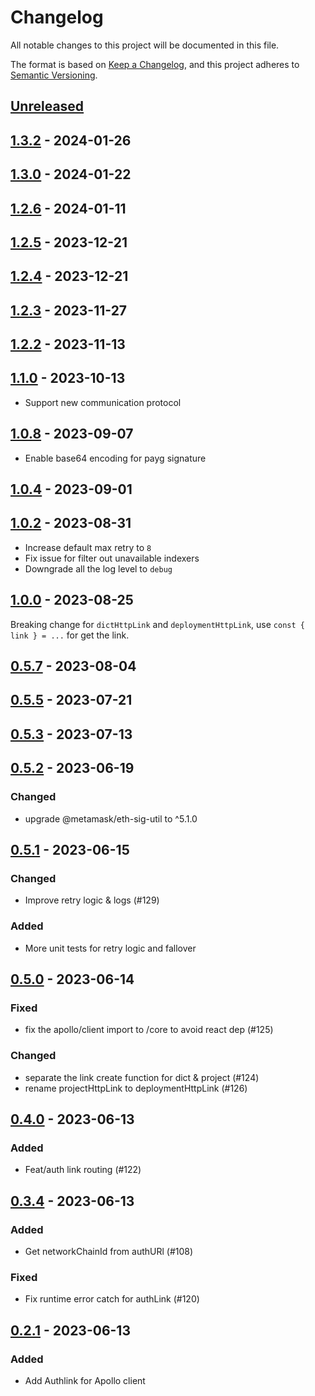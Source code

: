 # Changelog

All notable changes to this project will be documented in this file.

The format is based on [Keep a Changelog](https://keepachangelog.com/en/1.0.0/),
and this project adheres to [Semantic Versioning](https://semver.org/spec/v2.0.0.html).

## [Unreleased]

## [1.3.2] - 2024-01-26

## [1.3.0] - 2024-01-22

## [1.2.6] - 2024-01-11

## [1.2.5] - 2023-12-21

## [1.2.4] - 2023-12-21

## [1.2.3] - 2023-11-27

## [1.2.2] - 2023-11-13

## [1.1.0] - 2023-10-13

- Support new communication protocol

## [1.0.8] - 2023-09-07

- Enable base64 encoding for payg signature

## [1.0.4] - 2023-09-01

## [1.0.2] - 2023-08-31

- Increase default max retry to `8`
- Fix issue for filter out unavailable indexers
- Downgrade all the log level to `debug`

## [1.0.0] - 2023-08-25

Breaking change for `dictHttpLink` and `deploymentHttpLink`, use `const { link } = ...` for get the link.

## [0.5.7] - 2023-08-04

## [0.5.5] - 2023-07-21

## [0.5.3] - 2023-07-13

## [0.5.2] - 2023-06-19

### Changed

- upgrade @metamask/eth-sig-util to ^5.1.0

## [0.5.1] - 2023-06-15

### Changed

- Improve retry logic & logs (#129)

### Added

- More unit tests for retry logic and fallover

## [0.5.0] - 2023-06-14

### Fixed

- fix the apollo/client import to /core to avoid react dep (#125)

### Changed

- separate the link create function for dict & project (#124)
- rename projectHttpLink to deploymentHttpLink (#126)

## [0.4.0] - 2023-06-13

### Added

- Feat/auth link routing (#122)

## [0.3.4] - 2023-06-13

### Added

- Get networkChainId from authURl (#108)

### Fixed

- Fix runtime error catch for authLink (#120)

## [0.2.1] - 2023-06-13

### Added

- Add Authlink for Apollo client

[unreleased]: https://github.com/subquery/network-clients/compare/v1.3.2...HEAD
[1.3.2]: https://github.com/subquery/network-clients/compare/v1.3.0...v1.3.2
[1.3.0]: https://github.com/subquery/network-clients/compare/v1.2.6...v1.3.0
[1.2.6]: https://github.com/subquery/network-clients/compare/v1.2.4...v1.2.6
[1.2.5]: https://github.com/subquery/network-clients/compare/v1.2.4...v1.2.5
[1.2.4]: https://github.com/subquery/network-clients/compare/v1.2.3...v1.2.4
[1.2.3]: https://github.com/subquery/network-clients/compare/v1.2.2...v1.2.3
[1.2.2]: https://github.com/subquery/network-clients/compare/v1.1.0...v1.2.2
[1.1.0]: https://github.com/subquery/network-clients/compare/v1.0.8...v1.1.0
[1.0.8]: https://github.com/subquery/network-clients/compare/v1.0.4...v1.0.8
[1.0.4]: https://github.com/subquery/network-clients/compare/v1.0.2...v1.0.4
[1.0.2]: https://github.com/subquery/network-clients/compare/v1.0.0...v1.0.2
[1.0.0]: https://github.com/subquery/network-clients/compare/v0.5.7...v1.0.0
[0.5.7]: https://github.com/subquery/network-clients/compare/v0.5.5...v0.5.7
[0.5.5]: https://github.com/subquery/network-clients/compare/v0.5.3...v0.5.5
[0.5.3]: https://github.com/subquery/network-clients/compare/v0.5.2...v0.5.3
[0.5.2]: https://github.com/subquery/network-clients/compare/v0.5.1...v0.5.2
[0.5.1]: https://github.com/subquery/network-clients/compare/v0.5.0...v0.5.1
[0.5.0]: https://github.com/subquery/network-clients/compare/v0.4.0...v0.5.0
[0.4.0]: https://github.com/subquery/network-clients/compare/v0.3.4...v0.4.0
[0.3.4]: https://github.com/subquery/network-clients/compare/v0.2.1...v0.3.4
[0.2.1]: https://github.com/subquery/network-clients/releases/tag/v0.2.1
